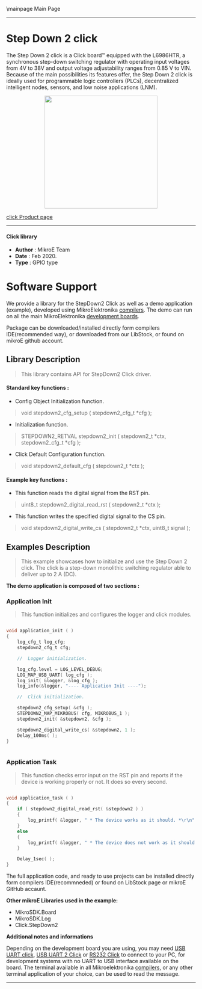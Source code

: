 \mainpage Main Page
 
---
# Step Down 2 click

The Step Down 2 click is a Click board™ equipped with the L6986HTR, a synchronous step-down switching regulator with operating input voltages from 4V to 38V and output voltage adjustability ranges from 0.85 V to VIN. Because of the main possibilities its features offer, the Step Down 2 click is ideally used for programmable logic controllers (PLCs), decentralized intelligent nodes, sensors, and low noise applications (LNM).

<p align="center">
  <img src="https://download.mikroe.com/images/click_for_ide/stepdown2_click.png" height=300px>
</p>


[click Product page](https://www.mikroe.com/step-down-2-click)

---

#### Click library 

- **Author**        : MikroE Team
- **Date**          : Feb 2020.
- **Type**          : GPIO type

# Software Support

We provide a library for the StepDown2 Click 
as well as a demo application (example), developed using MikroElektronika 
[compilers](https://shop.mikroe.com/compilers). 
The demo can run on all the main MikroElektronika [development boards](https://shop.mikroe.com/development-boards).

Package can be downloaded/installed directly form compilers IDE(recommended way), or downloaded from our LibStock, or found on mikroE github account. 

## Library Description

> This library contains API for StepDown2 Click driver.

#### Standard key functions :

- Config Object Initialization function.
> void stepdown2_cfg_setup ( stepdown2_cfg_t *cfg ); 
 
- Initialization function.
> STEPDOWN2_RETVAL stepdown2_init ( stepdown2_t *ctx, stepdown2_cfg_t *cfg );

- Click Default Configuration function.
> void stepdown2_default_cfg ( stepdown2_t *ctx );


#### Example key functions :

- This function reads the digital signal from the RST pin.
> uint8_t stepdown2_digital_read_rst ( stepdown2_t *ctx );
 
- This function writes the specified digital signal to the CS pin.
> void stepdown2_digital_write_cs ( stepdown2_t *ctx, uint8_t signal );

## Examples Description

> This example showcases how to initialize and use the Step Down 2 click. The click is a 
  step-down monolithic switching regulator able to deliver up to 2 A (DC). 

**The demo application is composed of two sections :**

### Application Init 

> This function initializes and configures the logger and click modules. 

```c

void application_init ( )
{
    log_cfg_t log_cfg;
    stepdown2_cfg_t cfg;

    //  Logger initialization.

    log_cfg.level = LOG_LEVEL_DEBUG;
    LOG_MAP_USB_UART( log_cfg );
    log_init( &logger, &log_cfg );
    log_info(&logger, "---- Application Init ----");

    //  Click initialization.

    stepdown2_cfg_setup( &cfg );
    STEPDOWN2_MAP_MIKROBUS( cfg, MIKROBUS_1 );
    stepdown2_init( &stepdown2, &cfg );

    stepdown2_digital_write_cs( &stepdown2, 1 );
    Delay_100ms( );
}
  
```

### Application Task

> This function checks error input on the RST pin and reports if the device is working properly
  or not. It does so every second. 

```c

void application_task ( )
{
    if ( stepdown2_digital_read_rst( &stepdown2 ) )
    {
        log_printf( &logger, " * The device works as it should. *\r\n" );
    }
    else 
    {
        log_printf( &logger, " * The device does not work as it should. *\r\n" );
    }

    Delay_1sec( );
} 

``` 

The full application code, and ready to use projects can be  installed directly form compilers IDE(recommneded) or found on LibStock page or mikroE GitHub accaunt.

**Other mikroE Libraries used in the example:** 

- MikroSDK.Board
- MikroSDK.Log
- Click.StepDown2

**Additional notes and informations**

Depending on the development board you are using, you may need 
[USB UART click](https://shop.mikroe.com/usb-uart-click), 
[USB UART 2 Click](https://shop.mikroe.com/usb-uart-2-click) or 
[RS232 Click](https://shop.mikroe.com/rs232-click) to connect to your PC, for 
development systems with no UART to USB interface available on the board. The 
terminal available in all Mikroelektronika 
[compilers](https://shop.mikroe.com/compilers), or any other terminal application 
of your choice, can be used to read the message.

---
